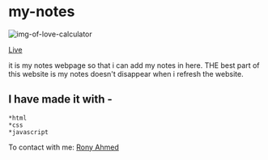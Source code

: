 # my-notes

![img-of-love-calculator](https://imgur.com/cA07Xpc.png)

[Live](https://ronyahmed1200.github.io/my-notes/)

 it is my notes webpage so that i can add my notes in here.
 THE best part of this website is my notes doesn't disappear when i refresh the website. 

## I have made it with -
    *html
    *css
    *javascript

To contact with me: [Rony Ahmed](mailto:moshiourrahmanrony@gmail.com?subject=[Web%20Project]%20Make%20Me%20A%20Website)
